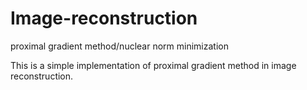 # Image-reconstruction
proximal gradient method/nuclear norm minimization

This is a simple implementation of proximal gradient method in image reconstruction.
